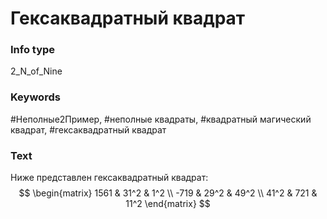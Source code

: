 # Гексаквадратный квадрат
### Info type
2_N_of_Nine
### Keywords
#Неполные2Пример, #неполные квадраты, #квадратный магический квадрат, #гексаквадратный квадрат
### Text
Ниже представлен гексаквадратный квадрат:
$$
\begin{matrix}
1561 & 31^2 & 1^2 \\
-719 & 29^2 & 49^2 \\
41^2 & 721 & 11^2
\end{matrix}
$$